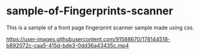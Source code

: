 # sample-of-Fingerprints-scanner
This is a sample of a front page fingerprint scanner sample made using css.


https://user-images.githubusercontent.com/91588670/178144518-b892072c-caa5-415d-bde3-0dd36a43435c.mp4


